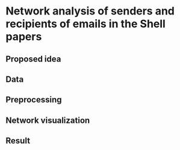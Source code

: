 # Network analysis of senders and recipients of emails in the Shell papers

## Proposed idea

## Data

## Preprocessing

## Network visualization

## Result 

